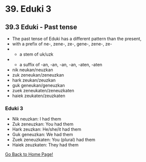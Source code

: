 # 39. Eduki 3
## 39.3  Eduki - Past tense
* The past tense of Eduki has a different pattern than the present,
* with a prefix of ne-, zene-, ze-, gene-, zene-, ze-
* + a stem of uk/uzk
* + a suffix of -an, -an, -an, -an, -aten, -aten
* nik neukan/neuzkan
* zuk zeneukan/zeneuzkan
* hark zeukan/zeuzkan
* guk geneukan/geneuzkan
* zuek zeneukaten/zeneuzkaten
* haiek zeukaten/zeuzkaten

### Eduki 3
* Nik neuzkan: I had them
* Zuk zeneuzkan: You had them
* Hark zeuzkan: He/she/it had them
* Guk geneuzkan: We had them
* Zuek zeneuzkaten: You (plural) had them
* Haiek zeuzkaten: They had them

[ Go Back to Home Page!](..)
